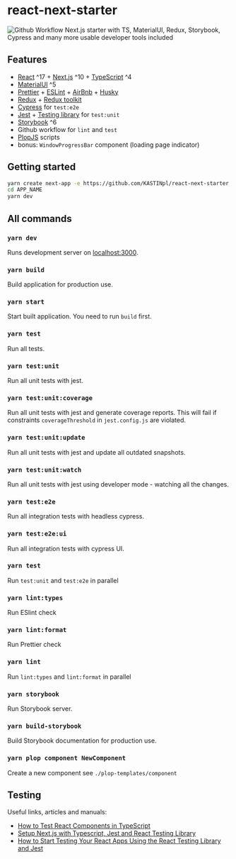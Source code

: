 # react-next-starter

![Github Workflow](https://github.com/KASTINpl/react-next-starter/workflows/Github%20Workflow/badge.svg)
Next.js starter with TS, MaterialUI, Redux, Storybook, Cypress and many more usable developer tools included

## Features

- [React](https://github.com/facebook/react/) ^17 + [Next.js](https://nextjs.org) ^10 + [TypeScript](https://github.com/Microsoft/TypeScript) ^4
- [MaterialUI](https://material-ui.com) ^5
- [Prettier](https://github.com/prettier/prettier) + [ESLint](https://github.com/eslint/eslint) + [AirBnb](https://github.com/airbnb/javascript/tree/master/packages/eslint-config-airbnb) + [Husky](https://github.com/typicode/husky)
- [Redux](https://redux.js.org) + [Redux toolkit](https://redux-toolkit.js.org)
- [Cypress](https://github.com/cypress-io/cypress) for `test:e2e`
- [Jest](https://github.com/facebook/jest) + [Testing library](https://testing-library.com) for `test:unit`
- [Storybook](https://github.com/storybooks/storybook) ^6
- Github workflow for `lint` and `test`
- [PlopJS](https://plopjs.com) scripts
- bonus: `WindowProgressBar` component (loading page indicator)

## Getting started

```bash
yarn create next-app -e https://github.com/KASTINpl/react-next-starter APP_NAME
cd APP_NAME
yarn dev
```

## All commands

### `yarn dev`

Runs development server on [localhost:3000](http://localhost:3000).

### `yarn build`

Build application for production use.

### `yarn start`

Start built application. You need to run `build` first.

### `yarn test`

Run all tests.

### `yarn test:unit`

Run all unit tests with jest.

### `yarn test:unit:coverage`

Run all unit tests with jest and generate coverage reports. This will fail if constraints `coverageThreshold` in `jest.config.js` are violated.

### `yarn test:unit:update`

Run all unit tests with jest and update all outdated snapshots.

### `yarn test:unit:watch`

Run all unit tests with jest using developer mode - watching all the changes.

### `yarn test:e2e`

Run all integration tests with headless cypress.

### `yarn test:e2e:ui`

Run all integration tests with cypress UI.

### `yarn test`

Run `test:unit` and `test:e2e` in parallel

### `yarn lint:types`

Run ESlint check

### `yarn lint:format`

Run Prettier check

### `yarn lint`

Run `lint:types` and `lint:format` in parallel

### `yarn storybook`

Run Storybook server.

### `yarn build-storybook`

Build Storybook documentation for production use.

### `yarn plop component NewComponent`

Create a new component
see `./plop-templates/component`

## Testing

Useful links, articles and manuals:

- [How to Test React Components in TypeScript](https://www.pluralsight.com/guides/how-to-test-react-components-in-typescript)
- [Setup Next.js with Typescript, Jest and React Testing Library](https://dev.to/maciekgrzybek/setup-next-js-with-typescript-jest-and-react-testing-library-28g5)
- [How to Start Testing Your React Apps Using the React Testing Library and Jest](https://www.freecodecamp.org/news/8-simple-steps-to-start-testing-react-apps-using-react-testing-library-and-jest/#5-testing-react-redux)
